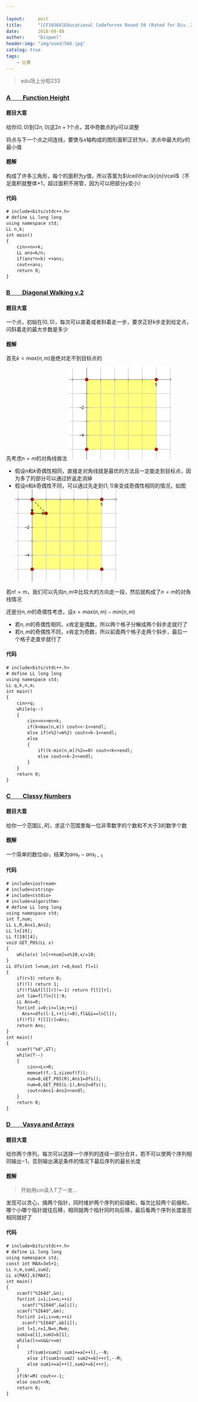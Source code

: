```yaml
---

layout:     post
title:      "[CF1036X]Educational Codeforces Round 50 (Rated for Div. 2)"
date:       2018-09-08
author:     "Dispwnl"
header-img: "img/used/566.jpg"
catalog: true
tags:
    - 比赛
---
```

> edu场上分啦233

### [A　　Function Height](http://codeforces.com/contest/1036/problem/A)
#### 题目大意
给你$(0,0)$到$(2n,0)$这$2n+1$个点，其中奇数点的$y$可以调整

将点与下一个点之间连线，要使与$x$轴构成的图形面积正好为$k$，求点中最大的$y$的最小值

#### 题解
构成了许多三角形，每个的面积为$y$值，所以答案为$\lceil\frac{k}{n}\rceil$（不足面积就整体$+1$，超过面积不用管，因为可以把部分$y$变小）

#### 代码
```
# include<bits/stdc++.h>
# define LL long long
using namespace std;
LL n,k;
int main()
{
	cin>>n>>k;
	LL ans=k/n;
	if(ans*n<k) ++ans;
	cout<<ans;
	return 0;
}
```

### [B　　Diagonal Walking v.2](http://codeforces.com/contest/1036/problem/B)
#### 题目大意
一个点，初始在$(0,0)$，每次可以直着或者斜着走一步，要求正好$k$步走到给定点，问斜着走的最大步数是多少

#### 题解
首先$k<max(n,m)$是绝对走不到目标点的

先考虑$n=m$的对角线做法
![](/img/study/bxiazou.png)


- 假设$n$和$k$奇偶性相同，直接走对角线就是最优的方法且一定能走到目标点，因为多了的部分可以通过折返走消掉
- 假设$n$和$k$奇偶性不同，可以通过先走到$(1,1)$来变成奇偶性相同的情况，如图
![](/img/study/bxiazou1.png)

若$n!=m$，我们可以先向$n,m$中比较大的方向走一段，然后就构成了$n=m$的对角线情况

还是分$n,m$的奇偶性考虑，设$x=max(n,m)-min(n,m)$

- 若$n,m$的奇偶性相同，$x$肯定是偶数，所以两个格子分解成两个斜步走就行了
- 若$n,m$的奇偶性不同，$x$肯定为奇数，所以前面两个格子走两个斜步，最后一个格子走直步就行了

#### 代码
```
# include<bits/stdc++.h>
# define LL long long
using namespace std;
LL q,k,n,m;
int main()
{
	cin>>q;
	while(q--)
	{
		cin>>n>>m>>k;
		if(k<max(n,m)) cout<<-1<<endl;
		else if(n%2!=m%2) cout<<k-1<<endl;
		else
		{
			if((k-min(n,m))%2==0) cout<<k<<endl;
			else cout<<k-2<<endl;
		}
	}
	return 0;
}
```
### [C　　Classy Numbers](https://codeforces.com/problemset/problem/1036/C)
#### 题目大意
给你一个范围$[L,R]$，求这个范围里每一位非零数字的个数和不大于3的数字个数

#### 题解
一个简单的数位$dp$，结果为$ans_r-ans_{l-1}$

#### 代码
```
# include<iostream>
# include<cstring>
# include<cstdio>
# include<algorithm>
# define LL long long
using namespace std;
int T,num;
LL L,R,Ans1,Ans2;
LL ln[19];
LL f[19][4];
void GET_POS(LL x)
{
	while(x) ln[++num]=x%10,x/=10;
}
LL dfs(int l=num,int r=0,bool fl=1)
{
	if(r>3) return 0;
	if(!l) return 1;
	if(!fl&&f[l][r]!=-1) return f[l][r];
	int lim=fl?ln[l]:9;
	LL Ans=0;
	for(int i=0;i<=lim;++i)
	  Ans+=dfs(l-1,r+(i!=0),fl&&i==ln[l]);
	if(!fl) f[l][r]=Ans;
	return Ans;
}
int main()
{
	scanf("%d",&T);
	while(T--)
	{
		cin>>L>>R;
		memset(f,-1,sizeof(f));
		num=0,GET_POS(R),Ans1=dfs();
		num=0,GET_POS(L-1),Ans2=dfs();
		cout<<Ans1-Ans2<<endl;
	}
	return 0;
}
```

### [D　　Vasya and Arrays](https://codeforces.com/contest/1036/problem/D)
#### 题目大意
给你两个序列，每次可以选择一个序列的连续一部分合并，若不可以使两个序列相同输出$-1$，否则输出满足条件的情况下最后序列的最长长度

#### 题解
>开始用$cin$读入T了一发...

发现可以贪心，搞两个指针，同时维护两个序列的前缀和，每次比较两个前缀和，哪个小哪个指针就往后移，相同就两个指针同时向后移，最后看两个序列长度是否相同就好了

#### 代码
```
# include<bits/stdc++.h>
# define LL long long
using namespace std;
const int MAX=3e5+1;
LL n,m,sum1,sum2;
LL a[MAX],b[MAX];
int main()
{
	scanf("%I64d",&n);
	for(int i=1;i<=n;++i)
	  scanf("%I64d",&a[i]);
	scanf("%I64d",&m);
	for(int i=1;i<=m;++i)
	  scanf("%I64d",&b[i]);
	int l=1,r=1,N=n,M=m;
	sum1=a[1],sum2=b[1];
	while(l<=n&&r<=m)
	{
		if(sum1<sum2) sum1+=a[++l],--N;
		else if(sum1>sum2) sum2+=b[++r],--M;
		else sum1+=a[++l],sum2+=b[++r];
	}
	if(N!=M) cout<<-1;
	else cout<<N;
	return 0;
}
```
